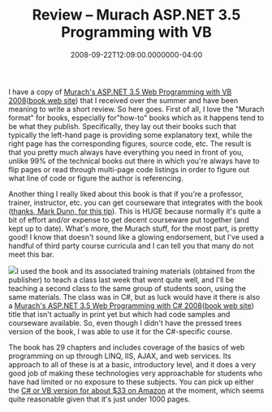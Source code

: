 ﻿---
title: Review – Murach ASP.NET 3.5 Programming with VB
date: "2008-09-22T12:09:00.0000000-04:00"
description: I have a copy of Murach's ASP.NET 3.5 Web Programming with VB 2008
featuredImage: img/review-–-murach-asp-net-3-5-programming-with-vb-featured.png
---

I have a copy of [Murach's ASP.NET 3.5 Web Programming with VB 2008](http://www.amazon.com/exec/obidos/ASIN/1890774472/aspalliancecom)([book web site](http://www.murach.com/books/avb8/index.htm)) that I received over the summer and have been meaning to write a short review. So here goes. First of all, I love the "Murach format" for books, especially for"how-to" books which as it happens tend to be what they publish. Specifically, they lay out their books such that typically the left-hand page is providing some explanatory text, while the right page has the corresponding figures, source code, etc. The result is that you pretty much always have everything you need in front of you, unlike 99% of the technical books out there in which you're always have to flip pages or read through multi-page code listings in order to figure out what line of code or figure the author is referencing.

Another thing I really liked about this book is that if you're a professor, trainer, instructor, etc. you can get courseware that integrates with the book ([thanks, Mark Dunn, for this tip](http://www.dunntraining.com/)). This is HUGE because normally it's quite a bit of effort and/or expense to get decent courseware put together (and kept up to date). What's more, the Murach stuff, for the most part, is pretty good! I know that doesn't sound like a glowing endorsement, but I've used a handful of third party course curricula and I can tell you that many do not meet this bar.

![](https://images.amazon.com/images/P/1890774480.01.THUMBZZZ.jpg)I used the book and its associated training materials (obtained from the publisher) to teach a class last week that went quite well, and I'll be teaching a second class to the same group of students soon, using the same materials. The class was in C#, but as luck would have it there is also a [Murach's ASP.NET 3.5 Web Programming with C# 2008](http://www.amazon.com/exec/obidos/ASIN/1890774480/aspalliancecom)([book web site](http://www.murach.com/books/acs8/index.htm)) title that isn't actually in print yet but which had code samples and courseware available. So, even though I didn't have the pressed trees version of the book, I was able to use it for the C#-specific course.

The book has 29 chapters and includes coverage of the basics of web programming on up through LINQ, IIS, AJAX, and web services. Its approach to all of these is at a basic, introductory level, and it does a very good job of making these technologies very approachable for students who have had limited or no exposure to these subjects. You can pick up either the [C# or VB version for about $33 on Amazon](http://www.amazon.com/exec/obidos/ASIN/1890774480/aspalliancecom) at the moment, which seems quite reasonable given that it's just under 1000 pages.

